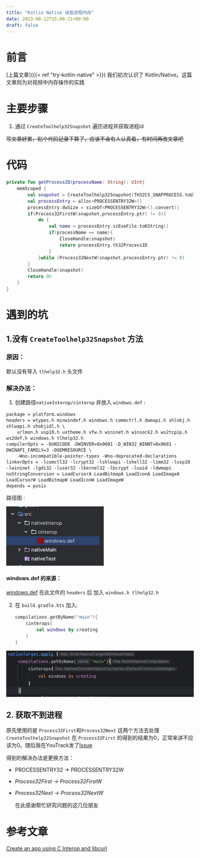```yaml
---
title: "Kotlin Native 读取进程内存"
date: 2023-08-12T15:09:21+08:00
draft: false
---
```


# 前言

[上篇文章]({{< ref "try-kotlin-native" >}}) 我们初次认识了 Kotlin/Native。这篇文章则为对视频中内存操作的实践

# 主要步骤

1. 通过 `CreateToolhelp32Snapshot` 遍历进程并获取进程id

~~写文章好累，贴个代码记录下算了，应该不会有人认真看，有时间再改文章吧~~

# 代码

```kotlin
private fun getProcessID(processName: String): UInt{
    memScoped {
        val snapshot = CreateToolhelp32Snapshot(TH32CS_SNAPPROCESS.toUInt(),0U)
        val processEntry = alloc<PROCESSENTRY32W>()
        processEntry.dwSize = sizeOf<PROCESSENTRY32W>().convert()
        if(Process32FirstW(snapshot,processEntry.ptr) != 0){
            do {
                val name = processEntry.szExeFile.toKString()
                if(processName == name){
                    CloseHandle(snapshot)
                    return processEntry.th32ProcessID
                }
            }while (Process32NextW(snapshot,processEntry.ptr) != 0)
        }
        CloseHandle(snapshot)
        return 0U
    }
}
```

# 遇到的坑

## 1.没有 `CreateToolhelp32Snapshot` 方法

### 原因：

默认没有导入 `tlhelp32.h` 头文件

### 解决办法：

1. 创建路径`nativeInterop/cinterop` 并放入 `windows.def` :

```
package = platform.windows
headers = wtypes.h minwindef.h windows.h commctrl.h dwmapi.h shlobj.h shlwapi.h shobjidl.h \
    urlmon.h usp10.h uxtheme.h vfw.h wininet.h winsock2.h ws2tcpip.h ws2def.h windows.h tlhelp32.h
compilerOpts = -DUNICODE -DWINVER=0x0601 -D_WIN32_WINNT=0x0601 -DWINAPI_FAMILY=3 -DOEMRESOURCE \
    -Wno-incompatible-pointer-types -Wno-deprecated-declarations
linkerOpts = -lcomctl32 -lcrypt32 -lshlwapi -lshell32 -limm32 -lusp10 -lwininet -lgdi32 -luser32 -lkernel32 -lbcrypt -luuid -ldwmapi
noStringConversion = LoadCursorA LoadBitmapA LoadIconA LoadImageA LoadCursorW LoadBitmapW LoadIconW LoadImageW
depends = posix
```

路径图 :

![image-20230812153025075](./assets/image-20230812153025075.png)

#### windows.def 的来源：

[windows.def](https://github.com/JetBrains/kotlin/blob/master/kotlin-native/platformLibs/src/platform/mingw/windows.def) 在此文件的 `headers` 后 加入 `windows.h tlhelp32.h` 



2. 在 `build.gradle.kts` 加入:

   ```kotlin
   compilations.getByName("main"){
       cinterops{
           val windows by creating
       }
   }
   ```

![image-20230812153647319](./assets/image-20230812153647319.png)

## 2. 获取不到进程

原先使用的是  `Process32First`和`Process32Next`  这两个方法去处理 `CreateToolhelp32Snapshot` 在 `Process32First` 的得到的结果为0，正常来讲不应该为0。随后我在YouTrack发了[Issue](https://youtrack.jetbrains.com/issue/KT-60477)

得到的解决办法是更换方法：

- PROCESSENTRY32 -> PROCESSENTRY32W

- *Process32First -> Process32FirstW*

- *Process32Next -> Process32NextW*

  
  
  在此感谢帮忙研究问题的这几位朋友

# 参考文章

[Create an app using C Interop and libcurl](https://kotlinlang.org/docs/native-app-with-c-and-libcurl.html)
